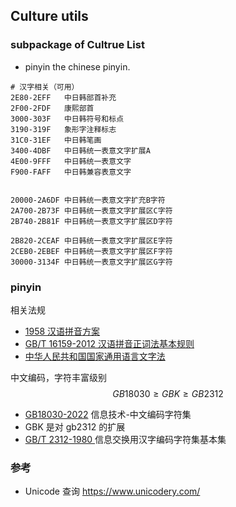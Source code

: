 ## Culture utils







### subpackage of Cultrue List

- pinyin     the chinese pinyin.



```shell
# 汉字相关（可用）
2E80-2EFF   中日韩部首补充
2F00-2FDF   康熙部首
3000-303F   中日韩符号和标点
3190-319F   象形字注释标志
31C0-31EF   中日韩笔画
3400-4DBF   中日韩统一表意文字扩展A
4E00-9FFF   中日韩统一表意文字
F900-FAFF   中日韩兼容表意文字


20000-2A6DF 中日韩统一表意文字扩充B字符
2A700-2B73F 中日韩统一表意文字扩展区C字符
2B740-2B81F 中日韩统一表意文字扩展区D字符

2B820-2CEAF 中日韩统一表意文字扩展区E字符
2CEB0-2EBEF 中日韩统一表意文字扩展区F字符
30000-3134F 中日韩统一表意文字扩展区G字符
```





### pinyin

相关法规

- [1958 汉语拼音方案](http://www.moe.gov.cn/jyb_sjzl/ziliao/A19/195802/t19580201_186000.html)
- [GB/T 16159-2012 汉语拼音正词法基本规则](https://openstd.samr.gov.cn/bzgk/gb/std_list?p.p1=0&p.p90=circulation_date&p.p91=desc&p.p2=16159)
- [中华人民共和国国家通用语言文字法](https://www.gov.cn/ziliao/flfg/2005-08/31/content_27920.htm)



中文编码，字符丰富级别 $$ GB18030 \ge GBK \ge GB2312 $$

- [GB18030-2022](https://openstd.samr.gov.cn/bzgk/gb/std_list?r=0.5793551501355529&p.p1=0&p.p2=18030&p.p5=PUBLISHED&p.p90=circulation_date&p.p91=desc)    	信息技术-中文编码字符集
- GBK        是对 gb2312 的扩展
- [GB/T 2312-1980 ](https://openstd.samr.gov.cn/bzgk/gb/std_list?r=0.7429677389909746&p.p1=0&p.p2=2312%2B%E6%B1%89%E5%AD%97&p.p90=circulation_date&p.p91=desc)  信息交换用汉字编码字符集基本集



### 参考

- Unicode 查询  https://www.unicodery.com/
